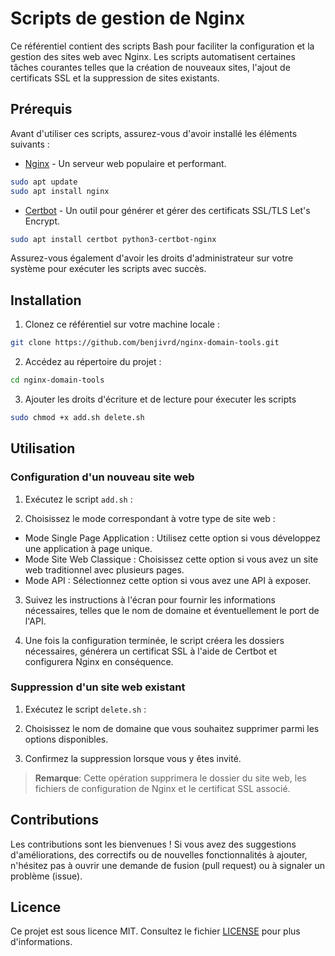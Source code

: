 # Scripts de gestion de Nginx

Ce référentiel contient des scripts Bash pour faciliter la configuration et la gestion des sites web avec Nginx. Les scripts automatisent certaines tâches courantes telles que la création de nouveaux sites, l'ajout de certificats SSL et la suppression de sites existants.

## Prérequis

Avant d'utiliser ces scripts, assurez-vous d'avoir installé les éléments suivants :

- [Nginx](https://nginx.org/) - Un serveur web populaire et performant.
```bash
sudo apt update
sudo apt install nginx
```
- [Certbot](https://certbot.eff.org/) - Un outil pour générer et gérer des certificats SSL/TLS Let's Encrypt.
 ```bash
sudo apt install certbot python3-certbot-nginx
```

Assurez-vous également d'avoir les droits d'administrateur sur votre système pour exécuter les scripts avec succès.

## Installation

1. Clonez ce référentiel sur votre machine locale :
```bash
git clone https://github.com/benjivrd/nginx-domain-tools.git 
```
2. Accédez au répertoire du projet :
```bash
cd nginx-domain-tools
```
3. Ajouter les droits d'écriture et de lecture pour éxecuter les scripts
```bash
sudo chmod +x add.sh delete.sh
```
## Utilisation

### Configuration d'un nouveau site web

1. Exécutez le script `add.sh` :

2. Choisissez le mode correspondant à votre type de site web :
- Mode Single Page Application : Utilisez cette option si vous développez une application à page unique.
- Mode Site Web Classique : Choisissez cette option si vous avez un site web traditionnel avec plusieurs pages.
- Mode API : Sélectionnez cette option si vous avez une API à exposer.

3. Suivez les instructions à l'écran pour fournir les informations nécessaires, telles que le nom de domaine et éventuellement le port de l'API.

4. Une fois la configuration terminée, le script créera les dossiers nécessaires, générera un certificat SSL à l'aide de Certbot et configurera Nginx en conséquence.

### Suppression d'un site web existant

1. Exécutez le script `delete.sh` :


2. Choisissez le nom de domaine que vous souhaitez supprimer parmi les options disponibles.

3. Confirmez la suppression lorsque vous y êtes invité.

> **Remarque**: Cette opération supprimera le dossier du site web, les fichiers de configuration de Nginx et le certificat SSL associé.

## Contributions

Les contributions sont les bienvenues ! Si vous avez des suggestions d'améliorations, des correctifs ou de nouvelles fonctionnalités à ajouter, n'hésitez pas à ouvrir une demande de fusion (pull request) ou à signaler un problème (issue).

## Licence

Ce projet est sous licence MIT. Consultez le fichier [LICENSE](LICENSE) pour plus d'informations.

